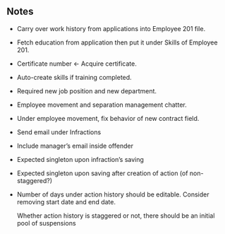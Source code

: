 Notes
-----

- Carry over work history from applications into Employee 201 file.

- Fetch education from application then put it under Skills of Employee 201.

- Certificate number <- Acquire certificate.

- Auto-create skills if training completed.

- Required new job position and new department.

- Employee movement and separation management chatter.

- Under employee movement, fix behavior of new contract field.

- Send email under Infractions

- Include manager’s email inside offender

- Expected singleton upon infraction’s saving

- Expected singleton upon saving after creation of action (of non-staggered?)

- Number of days under action history should be editable. Consider removing
  start date and end date.

  Whether action history is staggered or not, there should be an initial pool of
  suspensions
